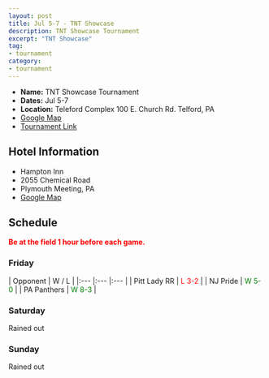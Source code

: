 ```yaml
---
layout: post
title: Jul 5-7 - TNT Showcase
description: TNT Showcase Tournament
excerpt: "TNT Showcase"
tag:
- tournament
category:
- tournament
---
```

* **Name:** TNT Showcase Tournament
* **Dates:** Jul 5-7
* **Location:**  Teleford Complex 100 E. Church Rd. Telford, PA
* [Google Map](https://goo.gl/maps/yWLMzagAJkGpteELA)
* [Tournament Link](http://www.eteamz.com/sites/tntshowcase/)

## Hotel Information

* Hampton Inn
* 2055 Chemical Road
* Plymouth Meeting, PA
* [Google Map](https://goo.gl/maps/TZjXqHFSrEsgWoCB8)

## Schedule
**<span style="color:red">Be at the field 1 hour before each game.</span>**

### Friday

| Opponent | W / L |
|:---  |:---      |:---   |
| Pitt Lady RR      | <span style="color:red">L 3-2</span>    | 
| NJ Pride          | <span style="color:green">W 5-0</span>  | 
| PA Panthers       | <span style="color:green">W 8-3</span>  | 


### Saturday

Rained out


### Sunday
Rained out




